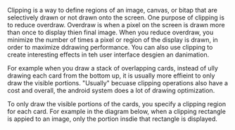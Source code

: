 Clipping is a way to define regions of an image, canvas, or bitap that are selectively drawn or not drawn onto the screen. One purpose of clipping is to reduce overdraw. Overdraw is when a pixel on the screen is drawn more than once to display thien final image. When you reduce overdraw, you minimize the number of times a pixel or region of the display is drawn, in order to maximize ddrawing performance. You can also use clipping to create interesting effects in teh user interface desgien an danimation. 

For example when you draw a stack of overlapping cards, instead of ully drawing each card from the bottom up, it is usually more effieint to only draw the visible portions. "Usually" becuase  clipping operations also have a cost and overall, the android system does a lot of drawing optimization. 

To only draw the visible portions of the cards, you specify a clipping region for each card. For example in the diagram below, when a clipping rectangle is appied to an image, only the portion insdie that rectangle is displayed. 
